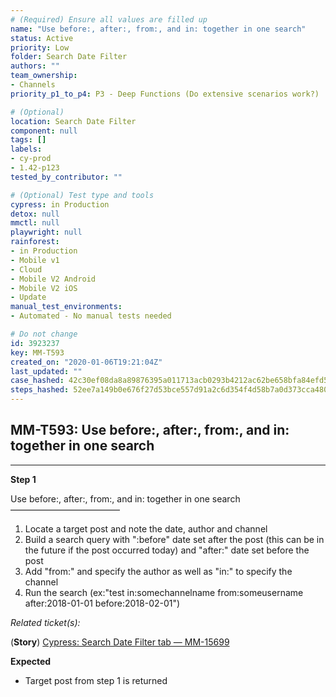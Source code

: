 ```yaml
---
# (Required) Ensure all values are filled up
name: "Use before:, after:, from:, and in: together in one search"
status: Active
priority: Low
folder: Search Date Filter
authors: ""
team_ownership:
- Channels
priority_p1_to_p4: P3 - Deep Functions (Do extensive scenarios work?)

# (Optional)
location: Search Date Filter
component: null
tags: []
labels:
- cy-prod
- 1.42-p123
tested_by_contributor: ""

# (Optional) Test type and tools
cypress: in Production
detox: null
mmctl: null
playwright: null
rainforest:
- in Production
- Mobile v1
- Cloud
- Mobile V2 Android
- Mobile V2 iOS
- Update
manual_test_environments:
- Automated - No manual tests needed

# Do not change
id: 3923237
key: MM-T593
created_on: "2020-01-06T19:21:04Z"
last_updated: ""
case_hashed: 42c30ef08da8a89876395a011713acb0293b4212ac62be658bfa84efd5ed347137578d6267e1ae4ce8d286b7f8e9dc5a
steps_hashed: 52ee7a149b0e676f27d53bce557d91a2c6d354f4d58b7a0d373cca48043bbe6959515a6a3a482cc24a779b5ce1a41d64
---
```


<!-- (Auto-generated) Based on frontmatter's "key" and "name" -->

## MM-T593: Use before:, after:, from:, and in: together in one search

---

**Step 1**

Use before:, after:, from:, and in: together in one search\
–––––––––––––––––––––––––

1. Locate a target post and note the date, author and channel
2. Build a search query with ":before" date set after the post (this can be in the future if the post occurred today) and "after:" date set before the post
3. Add "from:" and specify the author as well as "in:" to specify the channel
4. Run the search (ex:"test in:somechannelname from:someusername after:2018-01-01 before:2018-02-01")

_Related ticket(s):_

(**Story**) [Cypress: Search Date Filter tab — MM-15699](https://mattermost.atlassian.net/browse/MM-15699)

**Expected**

- Target post from step 1 is returned
